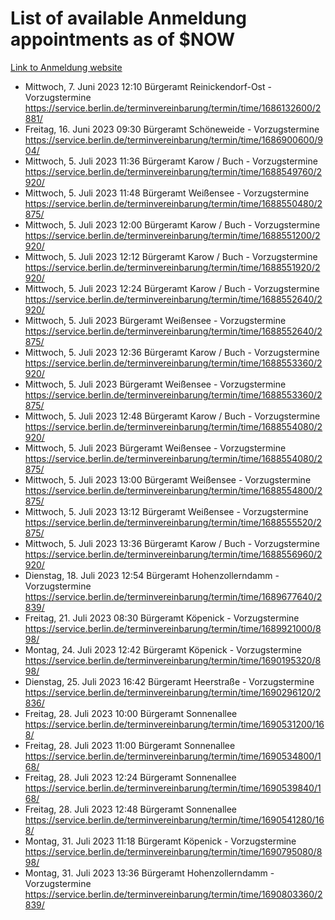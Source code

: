 # List of available Anmeldung appointments as of $NOW
[Link to Anmeldung website](https://service.berlin.de/terminvereinbarung/termin/tag.php?termin=1&anliegen[]=120686&dienstleisterlist=122210,122217,327316,122219,327312,122227,327314,122231,327346,122243,327348,122254,122252,329742,122260,329745,122262,329748,122271,327278,122273,327274,122277,327276,330436,122280,327294,122282,327290,122284,327292,122291,327270,122285,327266,122286,327264,122296,327268,150230,329760,122297,327286,122294,327284,122312,329763,122314,329775,122304,327330,122311,327334,122309,327332,317869,122281,327352,122279,329772,122283,122276,327324,122274,327326,122267,329766,122246,327318,122251,327320,122257,327322,122208,327298,122226,327300&herkunft=http%3A%2F%2Fservice.berlin.de%2Fdienstleistung%2F120686%2F)
- Mittwoch, 7. Juni 2023 12:10 Bürgeramt Reinickendorf-Ost - Vorzugstermine https://service.berlin.de/terminvereinbarung/termin/time/1686132600/2881/
- Freitag, 16. Juni 2023 09:30 Bürgeramt Schöneweide - Vorzugstermine https://service.berlin.de/terminvereinbarung/termin/time/1686900600/904/
- Mittwoch, 5. Juli 2023 11:36 Bürgeramt Karow / Buch - Vorzugstermine https://service.berlin.de/terminvereinbarung/termin/time/1688549760/2920/
- Mittwoch, 5. Juli 2023 11:48 Bürgeramt Weißensee - Vorzugstermine https://service.berlin.de/terminvereinbarung/termin/time/1688550480/2875/
- Mittwoch, 5. Juli 2023 12:00 Bürgeramt Karow / Buch - Vorzugstermine https://service.berlin.de/terminvereinbarung/termin/time/1688551200/2920/
- Mittwoch, 5. Juli 2023 12:12 Bürgeramt Karow / Buch - Vorzugstermine https://service.berlin.de/terminvereinbarung/termin/time/1688551920/2920/
- Mittwoch, 5. Juli 2023 12:24 Bürgeramt Karow / Buch - Vorzugstermine https://service.berlin.de/terminvereinbarung/termin/time/1688552640/2920/
- Mittwoch, 5. Juli 2023  Bürgeramt Weißensee - Vorzugstermine https://service.berlin.de/terminvereinbarung/termin/time/1688552640/2875/
- Mittwoch, 5. Juli 2023 12:36 Bürgeramt Karow / Buch - Vorzugstermine https://service.berlin.de/terminvereinbarung/termin/time/1688553360/2920/
- Mittwoch, 5. Juli 2023  Bürgeramt Weißensee - Vorzugstermine https://service.berlin.de/terminvereinbarung/termin/time/1688553360/2875/
- Mittwoch, 5. Juli 2023 12:48 Bürgeramt Karow / Buch - Vorzugstermine https://service.berlin.de/terminvereinbarung/termin/time/1688554080/2920/
- Mittwoch, 5. Juli 2023  Bürgeramt Weißensee - Vorzugstermine https://service.berlin.de/terminvereinbarung/termin/time/1688554080/2875/
- Mittwoch, 5. Juli 2023 13:00 Bürgeramt Weißensee - Vorzugstermine https://service.berlin.de/terminvereinbarung/termin/time/1688554800/2875/
- Mittwoch, 5. Juli 2023 13:12 Bürgeramt Weißensee - Vorzugstermine https://service.berlin.de/terminvereinbarung/termin/time/1688555520/2875/
- Mittwoch, 5. Juli 2023 13:36 Bürgeramt Karow / Buch - Vorzugstermine https://service.berlin.de/terminvereinbarung/termin/time/1688556960/2920/
- Dienstag, 18. Juli 2023 12:54 Bürgeramt Hohenzollerndamm - Vorzugstermine https://service.berlin.de/terminvereinbarung/termin/time/1689677640/2839/
- Freitag, 21. Juli 2023 08:30 Bürgeramt Köpenick - Vorzugstermine https://service.berlin.de/terminvereinbarung/termin/time/1689921000/898/
- Montag, 24. Juli 2023 12:42 Bürgeramt Köpenick - Vorzugstermine https://service.berlin.de/terminvereinbarung/termin/time/1690195320/898/
- Dienstag, 25. Juli 2023 16:42 Bürgeramt Heerstraße - Vorzugstermine https://service.berlin.de/terminvereinbarung/termin/time/1690296120/2836/
- Freitag, 28. Juli 2023 10:00 Bürgeramt Sonnenallee https://service.berlin.de/terminvereinbarung/termin/time/1690531200/168/
- Freitag, 28. Juli 2023 11:00 Bürgeramt Sonnenallee https://service.berlin.de/terminvereinbarung/termin/time/1690534800/168/
- Freitag, 28. Juli 2023 12:24 Bürgeramt Sonnenallee https://service.berlin.de/terminvereinbarung/termin/time/1690539840/168/
- Freitag, 28. Juli 2023 12:48 Bürgeramt Sonnenallee https://service.berlin.de/terminvereinbarung/termin/time/1690541280/168/
- Montag, 31. Juli 2023 11:18 Bürgeramt Köpenick - Vorzugstermine https://service.berlin.de/terminvereinbarung/termin/time/1690795080/898/
- Montag, 31. Juli 2023 13:36 Bürgeramt Hohenzollerndamm - Vorzugstermine https://service.berlin.de/terminvereinbarung/termin/time/1690803360/2839/
